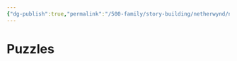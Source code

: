 ```yaml
---
{"dg-publish":true,"permalink":"/500-family/story-building/netherwynd/netherwynd-puzzles/","dgPassFrontmatter":true}
---
```


# Puzzles
